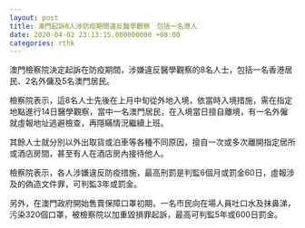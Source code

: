 ```yaml
---
layout: post
title: 澳門起訴8人涉防疫期間違反醫學觀察　包括一名港人
date: 2020-04-02 23:13:15.000000000 +08:00
categories: rthk
---
```


澳門檢察院決定起訴在防疫期間，涉嫌違反醫學觀察的8名人士，包括一名香港居民、2名外傭及5名澳門居民。

檢察院表示，這8名人士先後在上月中旬從外地入境，依當時入境措施，需在指定地點進行14日醫學觀察，當中一名澳門居民，在入境當日擅自離境，有一名外僱就虛報地址逃避檢查，再隱瞞情況繼續上班。

其餘人士就分別以外出取貨或泊車等各種不同原因，擅自一次或多次離開指定居所或酒店房間，甚至有人在酒店房內接待他人。

檢察院表示，各人涉嫌違反防疫措施，最高刑罰是判監6個月或罰金60日，虛報涉及的偽造文件罪，可判監3年或罰金。

另外，在澳門政府開始售賣保障口罩初期，一名市民向在場人員吐口水及抹鼻涕，污染320個口罩，被檢察院以加重毀損罪起訴，最高可判監5年或600日罰金。
